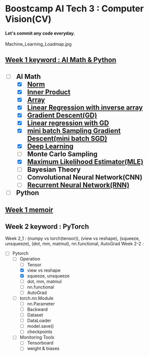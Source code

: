 <h1>Boostcamp AI Tech 3 : Computer Vision(CV)</h1>

<h4>Let's commit any code everyday.</h4>

Machine_Learning_Loadmap.jpg

<h2>
    <a href="https://github.com/hyo-jae-jung/Boostcamp_AI_Tech_3/blob/master/Practise/Week01.ipynb">Week 1 keyword : AI Math & Python</a>
<h2>

- [ ] AI Math
    - [x] [Norm](http://localhost:8888/notebooks/Practise/Week01.ipynb#Norm)
    - [x] [Inner Product](http://localhost:8888/notebooks/Practise/Week01.ipynb#Inner-Product)
    - [x] [Array](http://localhost:8888/notebooks/Practise/Week01.ipynb#Array)
    - [x] [Linear Regression with inverse array](http://localhost:8888/notebooks/Practise/Week01.ipynb#Linear-Regression-with-inverse-array)
    - [x] [Gradient Descent(GD)](http://localhost:8888/notebooks/Practise/Week01.ipynb#Gradient-Descent(GD))
    - [x] [Linear regression with GD](http://localhost:8888/notebooks/Practise/Week01.ipynb#Linear-Regression-with-GD)
    - [x] [mini batch Sampling Gradient Descent(mini batch SGD)](http://localhost:8888/notebooks/Practise/Week01.ipynb#mini-batch-Sampling-Gradient-Descent(mini-batch-SGD))
    - [x] [Deep Learning](http://localhost:8888/notebooks/Practise/Week01.ipynb#Deep-Learning)
    - [ ] Monte Carlo Sampling
    - [x] [Maximum Likelihood Estimator(MLE)](http://localhost:8888/notebooks/Practise/Week01.ipynb#Maximum-Likelihood-Estimator(MLE))
    - [ ] Bayesian Theory
    - [ ] Convolutional Neural Network(CNN)
    - [ ] [Recurrent Neural Network(RNN)](http://localhost:8888/notebooks/Practise/Week01.ipynb#Recurrent-Neural-Network(RNN))
- [ ] Python

<h2>
    <a href="https://github.com/hyo-jae-jung/Boostcamp_AI_Tech_3/blob/master/Memoir/week_1.txt">Week 1 memoir</a>
<h2>

<h2>Week 2 keyword : PyTorch</h2>

Week 2_1 : (numpy vs torch(tensor)), (view vs reshape), (squeeze, unsqueeze), (dot, mm, matmul), nn.functional, AutoGrad
Week 2-2 : 

- [ ] Pytorch
    - [ ] Operation
        - [ ] Tensor
        - [x] view vs reshape
        - [x] squeeze, unsqueeze
        - [ ] dot, mm, matmul
        - [ ] nn.functional
        - [ ] AutoGrad
    - [ ] torch.nn.Module
        - [ ] nn.Parameter
        - [ ] Backward
        - [ ] Dataset
        - [ ] DataLoader
        - [ ] model.save()
        - [ ] checkpoints
    - [ ] Monitoring Tools
        - [ ] Tensorboard
        - [ ] weight & biases
